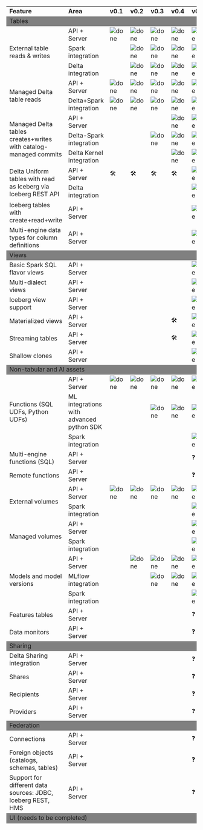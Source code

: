 <table>
  <tr>
    <td><b>Feature</b></td>
    <td><b>Area</b></td>
    <td><b>v0.1</b></td>
    <td><b>v0.2</b></td>
    <td><b>v0.3</b></td>
    <td><b>v0.4</b></td>
    <td><b>v0.5+</b></td>
  </tr>
  
  <!-- Tables Section -->
  <tr>
    <td colspan="7" bgcolor="grey">Tables</td>
  </tr>
  
  <tr>
    <td rowspan="3">External table reads & writes</td>
    <td>API + Server</td>
    <td><img src="https://cdn.jsdelivr.net/gh/Readme-Workflows/Readme-Icons@main/icons/octicons/ApprovedChanges.svg" alt="done"/></td>
    <td><img src="https://cdn.jsdelivr.net/gh/Readme-Workflows/Readme-Icons@main/icons/octicons/ApprovedChanges.svg" alt="done"/></td>
    <td><img src="https://cdn.jsdelivr.net/gh/Readme-Workflows/Readme-Icons@main/icons/octicons/ApprovedChanges.svg" alt="done"/></td>
    <td><img src="https://cdn.jsdelivr.net/gh/Readme-Workflows/Readme-Icons@main/icons/octicons/ApprovedChanges.svg" alt="done"/></td>
    <td><img src="https://cdn.jsdelivr.net/gh/Readme-Workflows/Readme-Icons@main/icons/octicons/ApprovedChanges.svg" alt="done"/></td>
  </tr>
  <tr>
    <td>Spark integration</td>
    <td></td>
    <td><img src="https://cdn.jsdelivr.net/gh/Readme-Workflows/Readme-Icons@main/icons/octicons/ApprovedChanges.svg" alt="done"/></td>
    <td><img src="https://cdn.jsdelivr.net/gh/Readme-Workflows/Readme-Icons@main/icons/octicons/ApprovedChanges.svg" alt="done"/></td>
    <td><img src="https://cdn.jsdelivr.net/gh/Readme-Workflows/Readme-Icons@main/icons/octicons/ApprovedChanges.svg" alt="done"/></td>
    <td><img src="https://cdn.jsdelivr.net/gh/Readme-Workflows/Readme-Icons@main/icons/octicons/ApprovedChanges.svg" alt="done"/></td>
  </tr>
  <tr>
    <td>Delta integration</td>
    <td></td>
    <td><img src="https://cdn.jsdelivr.net/gh/Readme-Workflows/Readme-Icons@main/icons/octicons/ApprovedChanges.svg" alt="done"/></td>
    <td><img src="https://cdn.jsdelivr.net/gh/Readme-Workflows/Readme-Icons@main/icons/octicons/ApprovedChanges.svg" alt="done"/></td>
    <td><img src="https://cdn.jsdelivr.net/gh/Readme-Workflows/Readme-Icons@main/icons/octicons/ApprovedChanges.svg" alt="done"/></td>
    <td><img src="https://cdn.jsdelivr.net/gh/Readme-Workflows/Readme-Icons@main/icons/octicons/ApprovedChanges.svg" alt="done"/></td>
  </tr>
  
  <tr>
    <td rowspan="2">Managed Delta table reads</td>
    <td>API + Server</td>
    <td><img src="https://cdn.jsdelivr.net/gh/Readme-Workflows/Readme-Icons@main/icons/octicons/ApprovedChanges.svg" alt="done"/></td>
    <td><img src="https://cdn.jsdelivr.net/gh/Readme-Workflows/Readme-Icons@main/icons/octicons/ApprovedChanges.svg" alt="done"/></td>
    <td><img src="https://cdn.jsdelivr.net/gh/Readme-Workflows/Readme-Icons@main/icons/octicons/ApprovedChanges.svg" alt="done"/></td>
    <td><img src="https://cdn.jsdelivr.net/gh/Readme-Workflows/Readme-Icons@main/icons/octicons/ApprovedChanges.svg" alt="done"/></td>
    <td><img src="https://cdn.jsdelivr.net/gh/Readme-Workflows/Readme-Icons@main/icons/octicons/ApprovedChanges.svg" alt="done"/></td>
  </tr>
  <tr>
    <td>Delta+Spark integration</td>
    <td><img src="https://cdn.jsdelivr.net/gh/Readme-Workflows/Readme-Icons@main/icons/octicons/ApprovedChanges.svg" alt="done"/></td>
    <td><img src="https://cdn.jsdelivr.net/gh/Readme-Workflows/Readme-Icons@main/icons/octicons/ApprovedChanges.svg" alt="done"/></td>
    <td><img src="https://cdn.jsdelivr.net/gh/Readme-Workflows/Readme-Icons@main/icons/octicons/ApprovedChanges.svg" alt="done"/></td>
    <td><img src="https://cdn.jsdelivr.net/gh/Readme-Workflows/Readme-Icons@main/icons/octicons/ApprovedChanges.svg" alt="done"/></td>
    <td><img src="https://cdn.jsdelivr.net/gh/Readme-Workflows/Readme-Icons@main/icons/octicons/ApprovedChanges.svg" alt="done"/></td>
  </tr>
  
  <tr>
    <td rowspan="3">Managed Delta tables creates+writes with catalog-managed commits</td>
    <td>API + Server</td>
    <td></td>
    <td></td>
    <td></td>
    <td><img src="https://cdn.jsdelivr.net/gh/Readme-Workflows/Readme-Icons@main/icons/octicons/ApprovedChanges.svg" alt="done"/></td>
    <td><img src="https://cdn.jsdelivr.net/gh/Readme-Workflows/Readme-Icons@main/icons/octicons/ApprovedChanges.svg" alt="done"/></td>
  </tr>
  <tr>
    <td>Delta-Spark integration</td>
    <td></td>
    <td></td>
    <td><img src="https://cdn.jsdelivr.net/gh/Readme-Workflows/Readme-Icons@main/icons/octicons/ApprovedChanges.svg" alt="done"/></td>
    <td><img src="https://cdn.jsdelivr.net/gh/Readme-Workflows/Readme-Icons@main/icons/octicons/ApprovedChanges.svg" alt="done"/></td>
    <td><img src="https://cdn.jsdelivr.net/gh/Readme-Workflows/Readme-Icons@main/icons/octicons/ApprovedChanges.svg" alt="done"/></td>
  </tr>
  <tr>
    <td>Delta Kernel integration</td>
    <td></td>
    <td></td>
    <td></td>
    <td><img src="https://cdn.jsdelivr.net/gh/Readme-Workflows/Readme-Icons@main/icons/octicons/ApprovedChanges.svg" alt="done"/></td>
    <td><img src="https://cdn.jsdelivr.net/gh/Readme-Workflows/Readme-Icons@main/icons/octicons/ApprovedChanges.svg" alt="done"/></td>
  </tr>
  
  <tr>
    <td rowspan="2">Delta Uniform tables with read as Iceberg via Iceberg REST API</td>
    <td>API + Server</td>
    <td>🛠️</td>
    <td>🛠️</td>
    <td>🛠️</td>
    <td>🛠️</td>
    <td><img src="https://cdn.jsdelivr.net/gh/Readme-Workflows/Readme-Icons@main/icons/octicons/ApprovedChanges.svg" alt="done"/></td>
  </tr>
  <tr>
    <td>Delta integration</td>
    <td></td>
    <td></td>
    <td></td>
    <td></td>
    <td><img src="https://cdn.jsdelivr.net/gh/Readme-Workflows/Readme-Icons@main/icons/octicons/ApprovedChanges.svg" alt="done"/></td>
  </tr>
  
  <tr>
    <td rowspan="1">Iceberg tables with create+read+write</td>
    <td>API + Server</td>
    <td></td>
    <td></td>
    <td></td>
    <td></td>
    <td><img src="https://cdn.jsdelivr.net/gh/Readme-Workflows/Readme-Icons@main/icons/octicons/ApprovedChanges.svg" alt="done"/></td>
  </tr>
  
  <tr>
    <td rowspan="1">Multi-engine data types for column definitions</td>
    <td>API + Server</td>
    <td></td>
    <td></td>
    <td></td>
    <td></td>
    <td><img src="https://cdn.jsdelivr.net/gh/Readme-Workflows/Readme-Icons@main/icons/octicons/ApprovedChanges.svg" alt="done"/></td>
  </tr>
  
  <!-- Views Section -->
  <tr>
    <td colspan="7" bgcolor="grey">Views</td>
  </tr>
  
  <tr>
    <td rowspan="1">Basic Spark SQL flavor views</td>
    <td>API + Server</td>
    <td></td>
    <td></td>
    <td></td>
    <td></td>
    <td><img src="https://cdn.jsdelivr.net/gh/Readme-Workflows/Readme-Icons@main/icons/octicons/ApprovedChanges.svg" alt="done"/></td>
  </tr>
  
  <tr>
    <td rowspan="1">Multi-dialect views</td>
    <td>API + Server</td>
    <td></td>
    <td></td>
    <td></td>
    <td></td>
    <td><img src="https://cdn.jsdelivr.net/gh/Readme-Workflows/Readme-Icons@main/icons/octicons/ApprovedChanges.svg" alt="done"/></td>
  </tr>
  
  <tr>
    <td rowspan="1">Iceberg view support</td>
    <td>API + Server</td>
    <td></td>
    <td></td>
    <td></td>
    <td></td>
    <td><img src="https://cdn.jsdelivr.net/gh/Readme-Workflows/Readme-Icons@main/icons/octicons/ApprovedChanges.svg" alt="done"/></td>
  </tr>
  
  <tr>
    <td rowspan="1">Materialized views</td>
    <td>API + Server</td>
    <td></td>
    <td></td>
    <td></td>
    <td>🛠️</td>
    <td><img src="https://cdn.jsdelivr.net/gh/Readme-Workflows/Readme-Icons@main/icons/octicons/ApprovedChanges.svg" alt="done"/></td>
  </tr>
  
  <tr>
    <td rowspan="1">Streaming tables</td>
    <td>API + Server</td>
    <td></td>
    <td></td>
    <td></td>
    <td>🛠️</td>
    <td><img src="https://cdn.jsdelivr.net/gh/Readme-Workflows/Readme-Icons@main/icons/octicons/ApprovedChanges.svg" alt="done"/></td>
  </tr>
  
  <tr>
    <td rowspan="1">Shallow clones</td>
    <td>API + Server</td>
    <td></td>
    <td></td>
    <td></td>
    <td></td>
    <td><img src="https://cdn.jsdelivr.net/gh/Readme-Workflows/Readme-Icons@main/icons/octicons/ApprovedChanges.svg" alt="done"/></td>
  </tr>
  
  <!-- Non-tabular and AI assets Section -->
  <tr>
    <td colspan="7" bgcolor="grey">Non-tabular and AI assets</td>
  </tr>
  
  <tr>
    <td rowspan="3">Functions (SQL UDFs, Python UDFs)</td>
    <td>API + Server</td>
    <td><img src="https://cdn.jsdelivr.net/gh/Readme-Workflows/Readme-Icons@main/icons/octicons/ApprovedChanges.svg" alt="done"/></td>
    <td><img src="https://cdn.jsdelivr.net/gh/Readme-Workflows/Readme-Icons@main/icons/octicons/ApprovedChanges.svg" alt="done"/></td>
    <td><img src="https://cdn.jsdelivr.net/gh/Readme-Workflows/Readme-Icons@main/icons/octicons/ApprovedChanges.svg" alt="done"/></td>
    <td><img src="https://cdn.jsdelivr.net/gh/Readme-Workflows/Readme-Icons@main/icons/octicons/ApprovedChanges.svg" alt="done"/></td>
    <td><img src="https://cdn.jsdelivr.net/gh/Readme-Workflows/Readme-Icons@main/icons/octicons/ApprovedChanges.svg" alt="done"/></td>
  </tr>
  <tr>
    <td>ML integrations with advanced python SDK</td>
    <td></td>
    <td></td>
    <td><img src="https://cdn.jsdelivr.net/gh/Readme-Workflows/Readme-Icons@main/icons/octicons/ApprovedChanges.svg" alt="done"/></td>
    <td><img src="https://cdn.jsdelivr.net/gh/Readme-Workflows/Readme-Icons@main/icons/octicons/ApprovedChanges.svg" alt="done"/></td>
    <td><img src="https://cdn.jsdelivr.net/gh/Readme-Workflows/Readme-Icons@main/icons/octicons/ApprovedChanges.svg" alt="done"/></td>
  </tr>
  <tr>
    <td>Spark integration</td>
    <td></td>
    <td></td>
    <td></td>
    <td></td>
    <td><img src="https://cdn.jsdelivr.net/gh/Readme-Workflows/Readme-Icons@main/icons/octicons/ApprovedChanges.svg" alt="done"/></td>
  </tr>
  
  <tr>
    <td rowspan="1">Multi-engine functions (SQL)</td>
    <td>API + Server</td>
    <td></td>
    <td></td>
    <td></td>
    <td></td>
    <td>❓</td>
  </tr>
  
  <tr>
    <td rowspan="1">Remote functions</td>
    <td>API + Server</td>
    <td></td>
    <td></td>
    <td></td>
    <td></td>
    <td>❓</td>
  </tr>
  
  <tr>
    <td rowspan="2">External volumes</td>
    <td>API + Server</td>
    <td><img src="https://cdn.jsdelivr.net/gh/Readme-Workflows/Readme-Icons@main/icons/octicons/ApprovedChanges.svg" alt="done"/></td>
    <td><img src="https://cdn.jsdelivr.net/gh/Readme-Workflows/Readme-Icons@main/icons/octicons/ApprovedChanges.svg" alt="done"/></td>
    <td><img src="https://cdn.jsdelivr.net/gh/Readme-Workflows/Readme-Icons@main/icons/octicons/ApprovedChanges.svg" alt="done"/></td>
    <td><img src="https://cdn.jsdelivr.net/gh/Readme-Workflows/Readme-Icons@main/icons/octicons/ApprovedChanges.svg" alt="done"/></td>
    <td><img src="https://cdn.jsdelivr.net/gh/Readme-Workflows/Readme-Icons@main/icons/octicons/ApprovedChanges.svg" alt="done"/></td>
  </tr>
  <tr>
    <td>Spark integration</td>
    <td></td>
    <td></td>
    <td></td>
    <td></td>
    <td><img src="https://cdn.jsdelivr.net/gh/Readme-Workflows/Readme-Icons@main/icons/octicons/ApprovedChanges.svg" alt="done"/></td>
  </tr>
  
  <tr>
    <td rowspan="2">Managed volumes</td>
    <td>API + Server</td>
    <td></td>
    <td></td>
    <td></td>
    <td></td>
    <td><img src="https://cdn.jsdelivr.net/gh/Readme-Workflows/Readme-Icons@main/icons/octicons/ApprovedChanges.svg" alt="done"/></td>
  </tr>
  <tr>
    <td>Spark integration</td>
    <td></td>
    <td></td>
    <td></td>
    <td></td>
    <td><img src="https://cdn.jsdelivr.net/gh/Readme-Workflows/Readme-Icons@main/icons/octicons/ApprovedChanges.svg" alt="done"/></td>
  </tr>
  
  <tr>
    <td rowspan="3">Models and model versions</td>
    <td>API + Server</td>
    <td></td>
    <td><img src="https://cdn.jsdelivr.net/gh/Readme-Workflows/Readme-Icons@main/icons/octicons/ApprovedChanges.svg" alt="done"/></td>
    <td><img src="https://cdn.jsdelivr.net/gh/Readme-Workflows/Readme-Icons@main/icons/octicons/ApprovedChanges.svg" alt="done"/></td>
    <td><img src="https://cdn.jsdelivr.net/gh/Readme-Workflows/Readme-Icons@main/icons/octicons/ApprovedChanges.svg" alt="done"/></td>
    <td><img src="https://cdn.jsdelivr.net/gh/Readme-Workflows/Readme-Icons@main/icons/octicons/ApprovedChanges.svg" alt="done"/></td>
  </tr>
  <tr>
    <td>MLflow integration</td>
    <td></td>
    <td></td>
    <td><img src="https://cdn.jsdelivr.net/gh/Readme-Workflows/Readme-Icons@main/icons/octicons/ApprovedChanges.svg" alt="done"/></td>
    <td><img src="https://cdn.jsdelivr.net/gh/Readme-Workflows/Readme-Icons@main/icons/octicons/ApprovedChanges.svg" alt="done"/></td>
    <td><img src="https://cdn.jsdelivr.net/gh/Readme-Workflows/Readme-Icons@main/icons/octicons/ApprovedChanges.svg" alt="done"/></td>
  </tr>
  <tr>
    <td>Spark integration</td>
    <td></td>
    <td></td>
    <td></td>
    <td></td>
    <td><img src="https://cdn.jsdelivr.net/gh/Readme-Workflows/Readme-Icons@main/icons/octicons/ApprovedChanges.svg" alt="done"/></td>
  </tr>
  
  <tr>
    <td rowspan="1">Features tables</td>
    <td>API + Server</td>
    <td></td>
    <td></td>
    <td></td>
    <td></td>
    <td>❓</td>
  </tr>
  
  <tr>
    <td rowspan="1">Data monitors</td>
    <td>API + Server</td>
    <td></td>
    <td></td>
    <td></td>
    <td></td>
    <td>❓</td>
  </tr>
  
  <!-- Sharing Section -->
  <tr>
    <td colspan="7" bgcolor="grey">Sharing</td>
  </tr>
  
  <tr>
    <td rowspan="1">Delta Sharing integration</td>
    <td>API + Server</td>
    <td></td>
    <td></td>
    <td></td>
    <td></td>
    <td>❓</td>
  </tr>
  
  <tr>
    <td rowspan="1">Shares</td>
    <td>API + Server</td>
    <td></td>
    <td></td>
    <td></td>
    <td></td>
    <td>❓</td>
  </tr>
  
  <tr>
    <td rowspan="1">Recipients</td>
    <td>API + Server</td>
    <td></td>
    <td></td>
    <td></td>
    <td></td>
    <td>❓</td>
  </tr>
  
  <tr>
    <td rowspan="1">Providers</td>
    <td>API + Server</td>
    <td></td>
    <td></td>
    <td></td>
    <td></td>
    <td>❓</td>
  </tr>
  
  <!-- Federation Section -->
  <tr>
    <td colspan="7" bgcolor="grey">Federation</td>
  </tr>
  
  <tr>
    <td rowspan="1">Connections</td>
    <td>API + Server</td>
    <td></td>
    <td></td>
    <td></td>
    <td></td>
    <td>❓</td>
  </tr>
  
  <tr>
    <td rowspan="1">Foreign objects (catalogs, schemas, tables)</td>
    <td>API + Server</td>
    <td></td>
    <td></td>
    <td></td>
    <td></td>
    <td>❓</td>
  </tr>
  
  <tr>
    <td rowspan="1">Support for different data sources: JDBC, Iceberg REST, HMS</td>
    <td>API + Server</td>
    <td></td>
    <td></td>
    <td></td>
    <td></td>
    <td>❓</td>
  </tr>
  
  <!-- UI Section -->
  <tr>
    <td colspan="7" bgcolor="grey">UI (needs to be completed)</td>
  </tr>
</table>